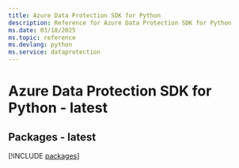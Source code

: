 ```yaml
---
title: Azure Data Protection SDK for Python
description: Reference for Azure Data Protection SDK for Python
ms.date: 03/18/2025
ms.topic: reference
ms.devlang: python
ms.service: dataprotection
---
```

# Azure Data Protection SDK for Python - latest
## Packages - latest
[!INCLUDE [packages](data-protection-index.md)]